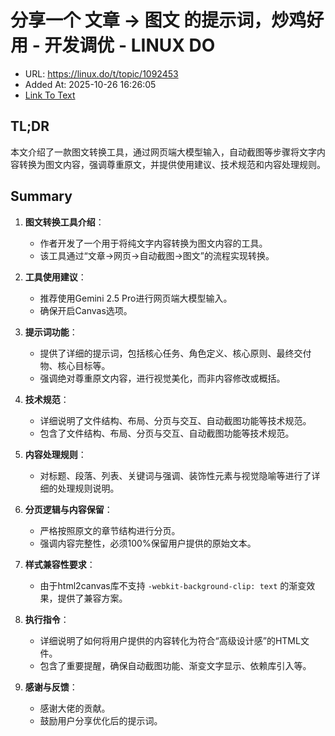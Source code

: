 # 分享一个 文章 -> 图文 的提示词，炒鸡好用 - 开发调优 - LINUX DO
- URL: https://linux.do/t/topic/1092453
- Added At: 2025-10-26 16:26:05
- [Link To Text](2025-10-26-分享一个-文章---图文-的提示词，炒鸡好用---开发调优---linux-do_raw.md)

## TL;DR
本文介绍了一款图文转换工具，通过网页端大模型输入，自动截图等步骤将文字内容转换为图文内容，强调尊重原文，并提供使用建议、技术规范和内容处理规则。

## Summary
1. **图文转换工具介绍**：
   - 作者开发了一个用于将纯文字内容转换为图文内容的工具。
   - 该工具通过“文章->网页->自动截图->图文”的流程实现转换。

2. **工具使用建议**：
   - 推荐使用Gemini 2.5 Pro进行网页端大模型输入。
   - 确保开启Canvas选项。

3. **提示词功能**：
   - 提供了详细的提示词，包括核心任务、角色定义、核心原则、最终交付物、核心目标等。
   - 强调绝对尊重原文内容，进行视觉美化，而非内容修改或概括。

4. **技术规范**：
   - 详细说明了文件结构、布局、分页与交互、自动截图功能等技术规范。
   - 包含了文件结构、布局、分页与交互、自动截图功能等技术规范。

5. **内容处理规则**：
   - 对标题、段落、列表、关键词与强调、装饰性元素与视觉隐喻等进行了详细的处理规则说明。

6. **分页逻辑与内容保留**：
   - 严格按照原文的章节结构进行分页。
   - 强调内容完整性，必须100%保留用户提供的原始文本。

7. **样式兼容性要求**：
   - 由于html2canvas库不支持 `-webkit-background-clip: text` 的渐变效果，提供了兼容方案。

8. **执行指令**：
   - 详细说明了如何将用户提供的内容转化为符合“高级设计感”的HTML文件。
   - 包含了重要提醒，确保自动截图功能、渐变文字显示、依赖库引入等。

9. **感谢与反馈**：
   - 感谢大佬的贡献。
   - 鼓励用户分享优化后的提示词。
